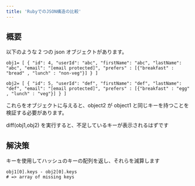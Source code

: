 ```yaml
---
title: 'RubyでのJSON構造の比較'
---
```


## 概要
以下のような 2 つの json オブジェクトがあります。

```
obj1= [ { "id": 4, "userId": "abc", "firstName": "abc", "lastName": "abc", "email": "[email protected]", "prefers" : [{"breakfast" : "bread" , "lunch" : "non-veg"}] } ]

obj2= [ { "id": 5, "userId": "def", "firstName": "def", "lastName": "def", "email": "[email protected]", "prefers" : [{"breakfast" : "egg" , "lunch" : "veg"}] } ]

```
これらをオブジェクトに与えると、object2 が object1 と同じキーを持つことを検証する必要があります。

diff(obj1,obj2) を実行すると、不足しているキーが表示されるはずです

## 解決策
キーを使用してハッシュのキーの配列を返し、それらを減算します

```
obj1[0].keys - obj2[0].keys
# => array of missing keys

```
